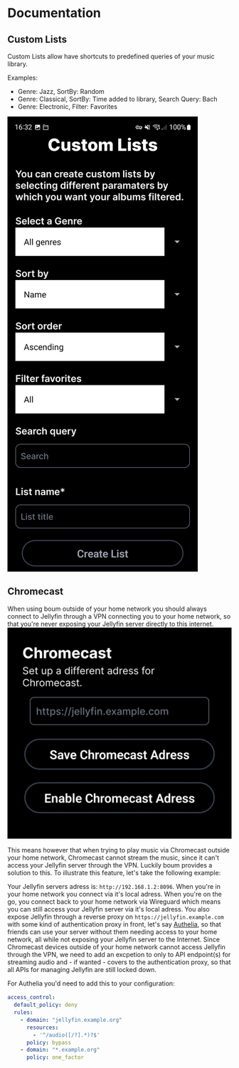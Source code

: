 # Documentation

## Custom Lists

Custom Lists allow have shortcuts to predefined queries of your music library.

Examples:

- Genre: Jazz, SortBy: Random
- Genre: Classical, SortBy: Time added to library, Search Query: Bach
- Genre: Electronic, Filter: Favorites

![./.github/](.github/.assets/screenshot-custom-lists.jpg)

## Chromecast

When using boum outside of your home network you should always connect to Jellyfin through a VPN connecting you to your home network, so that you're never exposing your Jellyfin server directly to this internet.
![./.github/](.github/.assets/screenshot-chromecast.jpg)

This means however that when trying to play music via Chromecast outside your home network, Chromecast cannot stream the music, since it can't access your Jellyfin server through the VPN. Luckily boum provides a solution to this. To illustrate this feature, let's take the following example:

Your Jellyfin servers adress is: `http://192.168.1.2:8096`. When you're in your home network you connect via it's local adress. When you're on the go, you connect back to your home network via Wireguard which means you can still access your Jellyfin server via it's local adress. You also expose Jellyfin through a reverse proxy on `https://jellyfin.example.com` with some kind of authentication proxy in front, let's say [Authelia](https://www.authelia.com/), so that friends can use your server without them needing access to your home network, all while not exposing your Jellyfin server to the Internet. Since Chromecast devices outside of your home network cannot access Jellyfin through the VPN, we need to add an excpetion to only to API endpoint(s) for streaming audio and - if wanted - covers to the authentication proxy, so that all APIs for managing Jellyfin are still locked down.

For Authelia you'd need to add this to your configuration:

```yaml:configuration.yml
access_control:
  default_policy: deny
  rules:
    - domain: "jellyfin.example.org"
      resources:
        - '^/audio([/?].*)?$'
      policy: bypass
    - domain: "*.example.org"
      policy: one_factor
```
